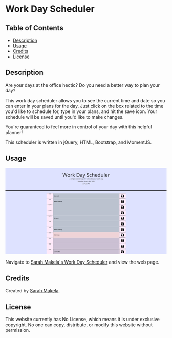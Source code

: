 # Work Day Scheduler

## Table of Contents

* [Description](#description)
* [Usage](#usage)
* [Credits](#credits)
* [License](#license)

## Description

Are your days at the office hectic? Do you need a better way to plan your day? 

This work day scheduler allows you to see the current time and date so you can enter in your plans for the day. Just click on the box related to the time you'd like to schedule for, type in your plans, and hit the save icon. Your schedule will be saved until you'd like to make changes. 

You're guaranteed to feel more in control of your day with this helpful planner! 

This scheduler is written in jQuery, HTML, Bootstrap, and MomentJS.

## Usage

![Sarah Makela's Work Day Scheduler](./assets/images/work-day-scheduler.png)

Navigate to [Sarah Makela's Work Day Scheduler](https://smakela13.github.io/work-day-calendar/index.html) and view the web page.

## Credits

Created by [Sarah Makela](https://github.com/smakela13).

## License

This website currently has No License, which means it is under exclusive copyright. No one can copy, distribute, or modify this website without permission.